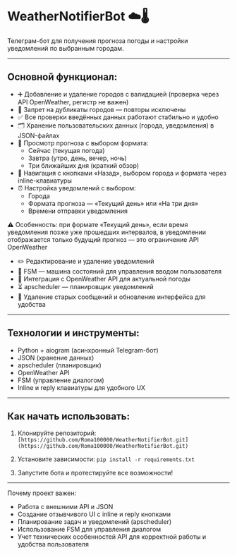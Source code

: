 # WeatherNotifierBot ☁️🌡️

Телеграм-бот для получения прогноза погоды и настройки уведомлений по выбранным городам.

---

## Основной функционал:

- ➕ Добавление и удаление городов с валидацией (проверка через API OpenWeather, регистр не важен)  
- 🚫 Запрет на дубликаты городов — повторы исключены  
- ✅ Все проверки введённых данных работают стабильно и удобно  
- 🗂 Хранение пользовательских данных (города, уведомления) в JSON-файлах  
- 📅 Просмотр прогноза с выбором формата:  
  - Сейчас (текущая погода)  
  - Завтра (утро, день, вечер, ночь)  
  - Три ближайших дня (краткий обзор)  
- 🔄 Навигация с кнопками «Назад», выбором города и формата через inline-клавиатуры  
- ⏰ Настройка уведомлений с выбором:  
  - Города  
  - Формата прогноза — «Текущий день» или «На три дня»  
  - Времени отправки уведомления  

⚠️ Особенность: при формате «Текущий день», если время уведомления позже уже прошедших интервалов, в уведомлении отображается только будущий прогноз — это ограничение API OpenWeather

- ✏️ Редактирование и удаление уведомлений  
- 🧩 FSM — машина состояний для управления вводом пользователя  
- 📡 Интеграция с OpenWeather API для актуальной погоды  
- ⏳ apscheduler — планировщик уведомлений  
- 🧹 Удаление старых сообщений и обновление интерфейса для удобства

---

## Технологии и инструменты:

- Python + aiogram (асинхронный Telegram-бот)  
- JSON (хранение данных)  
- apscheduler (планировщик)  
- OpenWeather API  
- FSM (управление диалогом)  
- Inline и reply клавиатуры для удобного UX  

---

## Как начать использовать:

1. Клонируйте репозиторий:
    `[https://github.com/Roma100000/WeatherNotifierBot.git](https://github.com/Roma100000/WeatherNotifierBot.git)`

2. Установите зависимости:
   `pip install -r requirements.txt`

3. Запустите бота и протестируйте все возможности!

---

Почему проект важен:

* Работа с внешними API и JSON
* Создание отзывчивого UI с inline и reply кнопками
* Планирование задач и уведомлений (apscheduler)
* Использование FSM для управления диалогом
* Учет технических особенностей API для корректной работы и удобства пользователя
